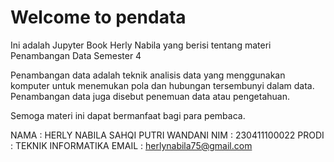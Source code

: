# Welcome to pendata 

Ini adalah Jupyter Book Herly Nabila yang berisi tentang materi Penambangan Data Semester 4

Penambangan data adalah teknik analisis data yang menggunakan komputer untuk menemukan pola dan hubungan tersembunyi dalam data. Penambangan data juga disebut penemuan data atau pengetahuan.

Semoga materi ini dapat bermanfaat bagi para pembaca.

NAMA : HERLY NABILA SAHQI PUTRI WANDANI
NIM : 230411100022
PRODI : TEKNIK INFORMATIKA
EMAIL : herlynabila75@gmail.com

```{tableofcontents}
```
